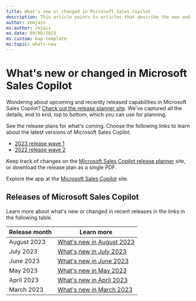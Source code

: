 ```yaml
---
title: What's new or changed in Microsoft Sales Copilot
description: This article points to articles that describe the new and changed features in each release of Microsoft Sales Copilot.
author: sbmjais
ms.author: shjais
ms.date: 09/08/2023
ms.custom: bap-template 
ms.topic: whats-new 
---
```

# What's new or changed in Microsoft Sales Copilot

Wondering about upcoming and recently released capabilities in Microsoft Sales Copilot? [Check out the release planner site](https://releaseplans.microsoft.com/en-US/?app=Viva+Sales). We've captured all the details, end to end, top to bottom, which you can use for planning.  

See the release plans for what's coming. Choose the following links to learn about the latest versions of Microsoft Sales Copilot.

- [2023 release wave 1](/dynamics365/release-plan/2023wave1/sales/viva-sales/planned-features)  
- [2022 release wave 2](/dynamics365-release-plan/2022wave2/sales/viva-sales/planned-features)  

Keep track of changes on the [Microsoft Sales Copilot release planner](https://experience.dynamics.com/releaseplans/?app=sales) site, or download the release plan as a single PDF.

Explore the app at the [Microsoft Sales Copilot](https://www.microsoft.com/ai/microsoft-sales-copilot) site.

## Releases of Microsoft Sales Copilot

Learn more about what's new or changed in recent releases in the links in the following table.


|Release month   |Learn more  |
|---------|---------|
|August 2023 | [What's new in August 2023 ](aug-23.md)     |
|July 2023   | [What's new in July 2023](jul-23.md)        |        
|June 2023   | [What's new in June 2023](jun-23.md)        |        
|May 2023    | [What's new in May 2023](may-23.md)         |        
|April 2023  | [What's new in April 2023](apr-23.md)       |         
|March 2023  | [What's new in March 2023](mar-23.md)       |
